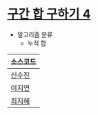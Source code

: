 # [구간 합 구하기 4](https://www.acmicpc.net/problem/11659)
 
- 알고리즘 분류
    - 누적 합


| 소스코드 | 
| -- |
| [신수진](./신수진/Main.java) |
| [이지연](./이지연/Main.java) |
| [최지혜](./최지혜/Main.java) |